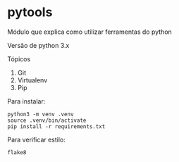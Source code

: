 # pytools
Módulo que explica como utilizar ferramentas do python

Versão de python 3.x

Tópicos

1. Git
2. Virtualenv
3. Pip

Para instalar:

```shell
python3 -m venv .venv
source .venv/bin/activate
pip install -r requirements.txt
```

Para verificar estilo:

```shell
flake8
```
